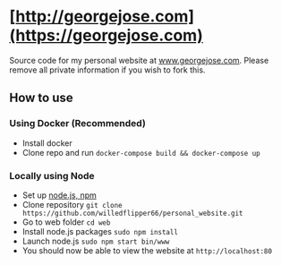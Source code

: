 # [http://georgejose.com](https://georgejose.com)
Source code for my personal website at www.georgejose.com. Please remove all private information if you wish to fork this. 

## How to use

### Using Docker (Recommended)
- Install docker
- Clone repo and run `docker-compose build && docker-compose up`

### Locally using Node
- Set up [node.js, npm](https://nodejs.org)
- Clone repository `git clone https://github.com/willedflipper66/personal_website.git`
- Go to web folder `cd web`
- Install node.js packages `sudo npm install`
- Launch node.js `sudo npm start bin/www`
- You should now be able to view the website at `http://localhost:80`

